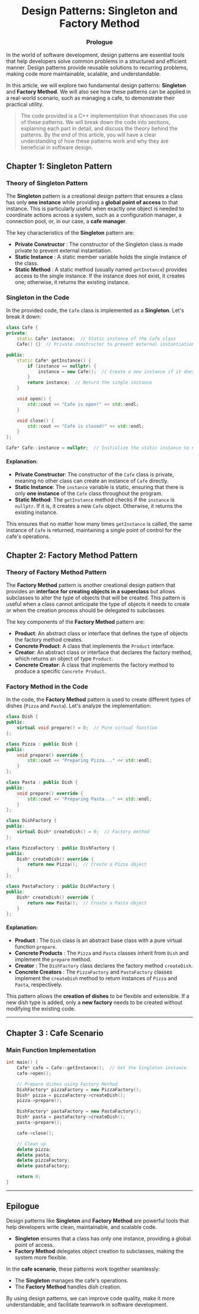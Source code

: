 
<div align="center">
<h1> Design Patterns: Singleton and Factory Method</h1>
</div>
<div align = "center">
<h3> Prologue</h3>
</div>

In the world of software development, design patterns are essential tools that help developers solve common problems in a structured and efficient manner. Design patterns provide reusable solutions to recurring problems, making code more maintainable, scalable, and understandable.

In this article, we will explore two fundamental design patterns: **Singleton** and **Factory Method**. We will also see how these patterns can be applied in a real-world scenario, such as managing a cafe, to demonstrate their practical utility.

>The code provided is a C++ implementation that showcases the use of these patterns. We will break down the code into sections, explaining each part in detail, and discuss the theory behind the patterns. By the end of this article, you will have a clear understanding of how these patterns work and why they are beneficial in software design.


## **Chapter 1: Singleton Pattern**

### **Theory of Singleton Pattern**

The **Singleton** pattern is a creational design pattern that ensures a class has only **one instance** while providing a **global point of access** to that instance. This is particularly useful when exactly one object is needed to coordinate actions across a system, such as a configuration manager, a connection pool, or, in our case, a **cafe manager**.

The key characteristics of the **Singleton** pattern are:

- **Private Constructor** : The constructor of the Singleton class is made private to prevent external instantiation.
- **Static Instance** : A static member variable holds the single instance of the class.
- **Static Method** : A static method (usually named `getInstance`) provides access to the single instance. If the instance does not exist, it creates one; otherwise, it returns the existing instance.

### **Singleton in the Code**

In the provided code, the `Cafe` class is implemented as a **Singleton**. Let's break it down:

```cpp
class Cafe {
private:
    static Cafe* instance;  // Static instance of the Cafe class
    Cafe() {}  // Private constructor to prevent external instantiation

public:
    static Cafe* getInstance() {
        if (instance == nullptr) {
            instance = new Cafe();  // Create a new instance if it doesn't exist
        }
        return instance;  // Return the single instance
    }

    void open() {
        std::cout << "Cafe is open!" << std::endl;
    }

    void close() {
        std::cout << "Cafe is closed!" << std::endl;
    }
};

Cafe* Cafe::instance = nullptr;  // Initialize the static instance to nullptr
```

#### **Explanation:**
- **Private Constructor**: The constructor of the `Cafe` class is private, meaning no other class can create an instance of `Cafe` directly.
- **Static Instance**: The `instance` variable is static, ensuring that there is only **one instance** of the `Cafe` class throughout the program.
- **Static Method**: The `getInstance` method checks if the `instance` is `nullptr`. If it is, it creates a new `Cafe` object. Otherwise, it returns the existing instance.

This ensures that no matter how many times `getInstance` is called, the same instance of `Cafe` is returned, maintaining a single point of control for the cafe's operations.


## **Chapter 2: Factory Method Pattern**

### **Theory of Factory Method Pattern**

The **Factory Method** pattern is another creational design pattern that provides an **interface for creating objects in a superclass** but allows subclasses to alter the type of objects that will be created. This pattern is useful when a class cannot anticipate the type of objects it needs to create or when the creation process should be delegated to subclasses.

The key components of the **Factory Method** pattern are:

- **Product**: An abstract class or interface that defines the type of objects the factory method creates.
- **Concrete Product**: A class that implements the `Product` interface.
- **Creator**: An abstract class or interface that declares the factory method, which returns an object of type `Product`.
- **Concrete Creator**: A class that implements the factory method to produce a specific `Concrete Product`.

### **Factory Method in the Code**

In the code, the **Factory Method** pattern is used to create different types of dishes (`Pizza` and `Pasta`). Let's analyze the implementation:

```cpp
class Dish {
public:
    virtual void prepare() = 0;  // Pure virtual function
};

class Pizza : public Dish {
public:
    void prepare() override {
        std::cout << "Preparing Pizza..." << std::endl;
    }
};

class Pasta : public Dish {
public:
    void prepare() override {
        std::cout << "Preparing Pasta..." << std::endl;
    }
};

class DishFactory {
public:
    virtual Dish* createDish() = 0;  // Factory method
};

class PizzaFactory : public DishFactory {
public:
    Dish* createDish() override {
        return new Pizza();  // Create a Pizza object
    }
};

class PastaFactory : public DishFactory {
public:
    Dish* createDish() override {
        return new Pasta();  // Create a Pasta object
    }
};
```

#### **Explanation:**
- **Product** : The `Dish` class is an abstract base class with a pure virtual function `prepare`.
- **Concrete Products** : The `Pizza` and `Pasta` classes inherit from `Dish` and implement the `prepare` method.
- **Creator** : The `DishFactory` class declares the factory method `createDish`.
- **Concrete Creators** : The `PizzaFactory` and `PastaFactory` classes implement the `createDish` method to return instances of `Pizza` and `Pasta`, respectively.

This pattern allows the **creation of dishes** to be flexible and extensible. If a new dish type is added, only a **new factory** needs to be created without modifying the existing code.

---

## **Chapter 3 : Cafe Scenario**

### **Main Function Implementation**

```cpp
int main() {
    Cafe* cafe = Cafe::getInstance();  // Get the Singleton instance
    cafe->open();

    // Prepare dishes using Factory Method
    DishFactory* pizzaFactory = new PizzaFactory();
    Dish* pizza = pizzaFactory->createDish();
    pizza->prepare();

    DishFactory* pastaFactory = new PastaFactory();
    Dish* pasta = pastaFactory->createDish();
    pasta->prepare();

    cafe->close();

    // Clean up
    delete pizza;
    delete pasta;
    delete pizzaFactory;
    delete pastaFactory;

    return 0;
}
```

---

## **Epilogue**

Design patterns like **Singleton** and **Factory Method** are powerful tools that help developers write clean, maintainable, and scalable code.

- **Singleton** ensures that a class has only one instance, providing a global point of access.
- **Factory Method** delegates object creation to subclasses, making the system more flexible.

In the **cafe scenario**, these patterns work together seamlessly:
- The **Singleton** manages the cafe's operations.
- The **Factory Method** handles dish creation.

By using design patterns, we can improve code quality, make it more understandable, and facilitate teamwork in software development.
























